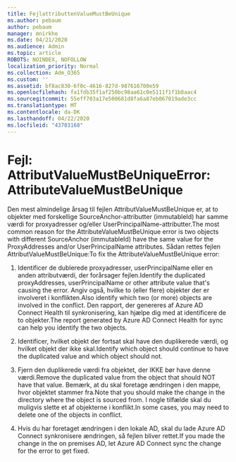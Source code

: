 ```yaml
---
title: FejlattributtenValueMustBeUnique
ms.author: pebaum
author: pebaum
manager: mnirkhe
ms.date: 04/21/2020
ms.audience: Admin
ms.topic: article
ROBOTS: NOINDEX, NOFOLLOW
localization_priority: Normal
ms.collection: Adm_O365
ms.custom: ''
ms.assetid: bf8ac830-6f0c-4616-827d-987616700e59
ms.openlocfilehash: fa1fdb35f1af250bc98aa61c0e5111f1f1b8aac4
ms.sourcegitcommit: 55eff703a17e500681d8fa6a87eb067019ade3cc
ms.translationtype: MT
ms.contentlocale: da-DK
ms.lasthandoff: 04/22/2020
ms.locfileid: "43703168"
---
```

# <a name="error-attributevaluemustbeunique"></a><span data-ttu-id="9d2c4-102">Fejl: AttributValueMustBeUnique</span><span class="sxs-lookup"><span data-stu-id="9d2c4-102">Error: AttributeValueMustBeUnique</span></span>

<span data-ttu-id="9d2c4-103">Den mest almindelige årsag til fejlen AttributValueMustBeUnique er, at to objekter med forskellige SourceAnchor-attributter (immutableId) har samme værdi for proxyadresser og/eller UserPrincipalName-attributter.</span><span class="sxs-lookup"><span data-stu-id="9d2c4-103">The most common reason for the AttributeValueMustBeUnique error is two objects with different SourceAnchor (immutableId) have the same value for the ProxyAddresses and/or UserPrincipalName attributes.</span></span> <span data-ttu-id="9d2c4-104">Sådan rettes fejlen AttributValueMustBeUnique:</span><span class="sxs-lookup"><span data-stu-id="9d2c4-104">To fix the AttributeValueMustBeUnique error:</span></span>
  
1. <span data-ttu-id="9d2c4-105">Identificer de dublerede proxyadresser, userPrincipalName eller en anden attributværdi, der forårsager fejlen.</span><span class="sxs-lookup"><span data-stu-id="9d2c4-105">Identify the duplicated proxyAddresses, userPrincipalName or other attribute value that's causing the error.</span></span> <span data-ttu-id="9d2c4-106">Angiv også, hvilke to (eller flere) objekter der er involveret i konflikten.</span><span class="sxs-lookup"><span data-stu-id="9d2c4-106">Also identify which two (or more) objects are involved in the conflict.</span></span> <span data-ttu-id="9d2c4-107">Den rapport, der genereres af Azure AD Connect Health til synkronisering, kan hjælpe dig med at identificere de to objekter.</span><span class="sxs-lookup"><span data-stu-id="9d2c4-107">The report generated by Azure AD Connect Health for sync can help you identify the two objects.</span></span>
    
2. <span data-ttu-id="9d2c4-108">Identificer, hvilket objekt der fortsat skal have den duplikerede værdi, og hvilket objekt der ikke skal.</span><span class="sxs-lookup"><span data-stu-id="9d2c4-108">Identify which object should continue to have the duplicated value and which object should not.</span></span>
    
3. <span data-ttu-id="9d2c4-109">Fjern den duplikerede værdi fra objektet, der IKKE bør have denne værdi.</span><span class="sxs-lookup"><span data-stu-id="9d2c4-109">Remove the duplicated value from the object that should NOT have that value.</span></span> <span data-ttu-id="9d2c4-110">Bemærk, at du skal foretage ændringen i den mappe, hvor objektet stammer fra.</span><span class="sxs-lookup"><span data-stu-id="9d2c4-110">Note that you should make the change in the directory where the object is sourced from.</span></span> <span data-ttu-id="9d2c4-111">I nogle tilfælde skal du muligvis slette et af objekterne i konflikt.</span><span class="sxs-lookup"><span data-stu-id="9d2c4-111">In some cases, you may need to delete one of the objects in conflict.</span></span>
    
4. <span data-ttu-id="9d2c4-112">Hvis du har foretaget ændringen i den lokale AD, skal du lade Azure AD Connect synkronisere ændringen, så fejlen bliver rettet.</span><span class="sxs-lookup"><span data-stu-id="9d2c4-112">If you made the change in the on premises AD, let Azure AD Connect sync the change for the error to get fixed.</span></span>
    

